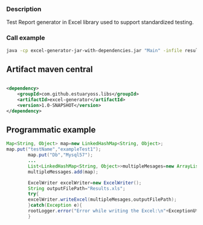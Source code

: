 ### Description

Test Report generator in Excel library used to support standardized testing.

### Call example

```bash
java -cp excel-generator-jar-with-dependencies.jar "Main" -infile results.json -outfile testResults.xlsx
```

## Artifact maven central

```xml

<dependency>
    <groupId>com.github.estuaryoss.libs</groupId>
    <artifactId>excel-generator</artifactId>
    <version>1.0-SNAPSHOT</version>
</dependency>
```

## Programmatic example

```java
Map<String, Object> map=new LinkedHashMap<String, Object>;
map.put("testName","exampleTest1");
        map.put("Db","Mysql57");
        ...
        List<LinkedHashMap<String, Object>>multipleMesages=new ArrayList<LinkedHashMap<String, Object>>();
        multipleMessages.add(map);

        ExcelWriter excelWriter=new ExcelWriter();
        String outputFilePath="Results.xls";
        try{
        excelWriter.writeExcel(multipleMesages,outputFilePath);
        }catch(Exception e){
        rootLogger.error("Error while writing the Excel:\n"+ExceptionUtils.getStackTrace(e));
        }
```
